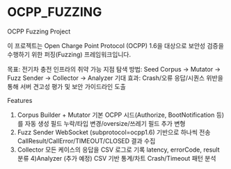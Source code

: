 # OCPP_FUZZING
OCPP Fuzzing Project

이 프로젝트는 Open Charge Point Protocol (OCPP) 1.6을 대상으로
보안성 검증을 수행하기 위한 퍼징(Fuzzing) 프레임워크입니다.

목표: 전기차 충전 인프라의 취약 가능 지점 탐색
방법: Seed Corpus → Mutator → Fuzz Sender → Collector → Analyzer
기대 효과: Crash/오류 응답/시퀀스 위반을 통해 서버 견고성 평가 및 보안 가이드라인 도출

Features
  1) Corpus Builder + Mutator
    기본 OCPP 시드(Authorize, BootNotification 등)를 자동 생성
    필드 누락/타입 변경/oversize/쓰레기 필드 추가 변형
  2) Fuzz Sender
    WebSocket (subprotocol=ocpp1.6) 기반으로 하나씩 전송
    CallResult/CallError/TIMEOUT/CLOSED 결과 수집
  3) Collector
    모든 케이스의 응답을 CSV 로그로 기록
    latency, errorCode, result 분류
  4)Analyzer (추가 예정)
    CSV 기반 통계/차트
    Crash/Timeout 패턴 분석
